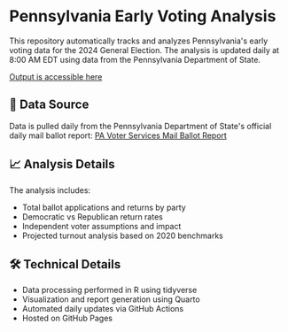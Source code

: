 # Pennsylvania Early Voting Analysis

This repository automatically tracks and analyzes Pennsylvania's early voting data for the 2024 General Election. The analysis is updated daily at 8:00 AM EDT using data from the Pennsylvania Department of State.

[Output is accessible here](https://wtwillterp.github.io/PA_Earlyvote)

## 🔄 Data Source

Data is pulled daily from the Pennsylvania Department of State's official daily mail ballot report:
[PA Voter Services Mail Ballot Report](https://www.pavoterservices.pa.gov/2024%20General%20Daily%20Mail%20Ballot%20Report.xlsx)

## 📈 Analysis Details

The analysis includes:
- Total ballot applications and returns by party
- Democratic vs Republican return rates
- Independent voter assumptions and impact
- Projected turnout analysis based on 2020 benchmarks

## 🛠️ Technical Details

- Data processing performed in R using tidyverse
- Visualization and report generation using Quarto
- Automated daily updates via GitHub Actions
- Hosted on GitHub Pages